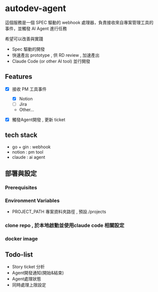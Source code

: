 # autodev-agent

這個服務是一個 SPEC 驅動的 webhook 處理器，負責接收來自專案管理工具的事件，並觸發 AI Agent 進行任務  

希望可以改善與實踐  
- Spec 驅動的開發
- 快速產出 prototype , 供 RD review , 加速產出
- Claude Code (or other AI tool) 並行開發

## Features
- [x] 接收 PM 工具事件
  - [x] Notion
  - [ ] Jira
  - Other...

- [x] 觸發Agent開發 , 更新 ticket

## tech stack
- go + gin : webhook
- notion : pm tool
- claude : ai agent

## 部署與設定

### Prerequisites

### Environment Variables
- PROJECT_PATH 專案資料夾路徑 , 預設./projects

### clone repo , 於本地啟動並使用claude code 相關設定

### docker image

## Todo-list
- Story ticket 分析
- Agent開發通知(開始&結束)
- Agent處理狀態
- 同時處理上限設定

